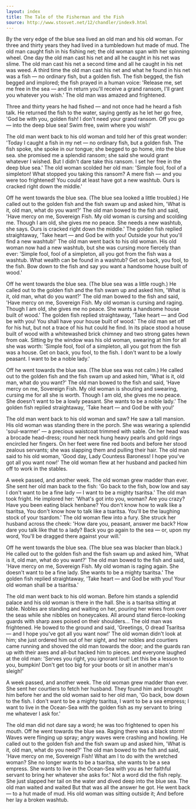 ```yaml
---
layout: index
title: The Tale of the Fisherman and the Fish
source: http://www.stosvet.net/12/chandler/index9.html
---
```


By the very edge of the blue sea
lived an old man and his old woman.
For three and thirty years they had lived
in a tumbledown hut made of mud.
The old man caught fish in his fishing net;
the old woman span with her spinning wheel.
One day the old man cast his net
and all he caught in his net was slime.
The old man cast his net a second time
and all he caught in his net was weed.
A third time the old man cast his net 
and what he found in his net was a fish —
no ordinary fish, but a golden fish.
The fish begged, the fish begged and implored;
the fish prayed in a human voice:
'Release me, set me free in the sea —
and in return you'll receive a grand ransom,
I'll grant you whatever you wish.'
The old man was amazed and frightened.

Three and thirty years he had fished — 
and not once had he heard a fish talk.
He returned the fish to the water,
saying gently as he let her go free,
'God be with you, golden fish!
I don't need your grand ransom.
Off you go — into the deep blue sea!
Swim free, swim where you wish!'

The old man went back to his old woman
and told her of this great wonder:
'Today I caught a fish in my net —
no ordinary fish, but a golden fish.
The fish spoke, she spoke in our tongue;
she begged to go home, into the blue sea.
she promised me a splendid ransom;
she said she would grant whatever I wished.
But I didn't dare take this ransom.
I set her free in the deep blue sea.'
The old woman scolded her old man:
'Simple fool, fool of a simpleton!
What stopped you taking this ransom?
A mere fish — and you were too frightened!
You could at least have got a new washtub.
Ours is cracked right down the middle.'

Off he went towards the blue sea.
(The blue sea looked a little troubled.)
He called out to the golden fish
and the fish swam up and asked him,
'What is it, old man, what do you want?'
The old man bowed to the fish and said,
'Have mercy on me, Sovereign Fish.
My old woman is cursing and scolding me.
Though I am old, she gives me no peace.
She needs a new washtub, she says.
Ours is cracked right down the middle.'
The golden fish replied straightaway,
'Take heart — and God be with you!
Outside your hut you'll find a new washtub!'
The old man went back to his old woman.
His old woman now had a new washtub,
but she was cursing more fiercely than ever:
'Simple fool, fool of a simpleton,
all you got from the fish was a washtub.
What wealth can be found in a washtub? 
Get on back, you fool, to the fish.
Bow down to the fish and say
you want a handsome house built of wood.'

Off he went towards the blue sea.
(The blue sea was a little rough.)
He called out to the golden fish
and the fish swam up and asked him,
'What is it, old man, what do you want?'
The old man bowed to the fish and said,
'Have mercy on me, Sovereign Fish.
My old woman is cursing and raging.
Though I am old, she gives me no peace.
She wants a handsome house built of wood.'
The golden fish replied straightaway,
'Take heart — and God be with you!
You shall have your house built of wood.'
The old man set off for his hut,
but not a trace of his hut could he find.
In its place stood a house built of wood
with a whitewashed brick chimney
and two strong gates hewn from oak.
Sitting by the window was his old woman,
swearing at him for all she was worth:
'Simple fool, fool of a simpleton,
all you got from the fish was a house.
Get on back, you fool, to the fish.
I don't want to be a lowly peasant.
I want to be a noble lady.'

Off he went towards the blue sea.
(The blue sea was not calm.)
He called out to the golden fish
and the fish swam up and asked him,
'What is it, old man, what do you want?'
The old man bowed to the fish and said,
'Have mercy on me, Sovereign Fish.
My old woman is shouting and swearing,
cursing me for all she is worth.
Though I am old, she gives me no peace.
She doesn't want to be a lowly peasant.
She wants to be a noble lady.'
The golden fish replied straightaway,
'Take heart — and God be with you!'

The old man went back to his old woman
and saw? He saw a tall mansion.
His old woman was standing there in the porch.
She was wearing a splendid 'soul-warmer' — 
a precious waistcoat trimmed with sable.
On her head was a brocade head-dress;
round her neck hung heavy pearls
and gold rings encircled her fingers.
On her feet were fine red boots
and before her stood zealous servants;
she was slapping them and pulling their hair.
The old man said to his old woman,
'Good day, Lady Countess Baroness!
I hope you've got all you want now!'
The old woman flew at her husband
and packed him off to work in the stables.

A week passed, and another week.
The old woman grew madder than ever.
She sent her old man back to the fish:
'Go back to the fish, bow low and say
I don't want to be a fine lady —
I want to be a mighty tsaritsa.'
The old man took fright. He implored her:
'What's got into you, woman? Are you crazy?
Have you been eating black henbane?
You don't know how to walk like a tsaritsa,
You don't know how to talk like a tsaritsa.
You'll be the laughing stock of your tsardom.'
The old woman flew into a fury.
She struck her husband across the cheek:
'How dare you, peasant, answer me back?
How dare you talk like that to a lady?
Back you go again to the sea — or, upon my word,
You'll be dragged there against your will.'

Off he went towards the blue sea.
(The blue sea was blacker than black.)
He called out to the golden fish
and the fish swam up and asked him,
'What is it, old man, what do you want?'
The old man bowed to the fish and said,
'Have mercy on me, Sovereign Fish.
My old woman is raging again.
She doesn't want to be a fine lady.
She wants to be a mighty tsaritsa.'
The golden fish replied straightaway,
'Take heart — and God be with you!
Your old woman shall be a tsaritsa.'

The old man went back to his old woman.
Before him stands a splendid palace
and his old woman is there in the hall.
She is a tsaritsa sitting at table.
Nobles are standing and waiting on her,
pouring her wines from over the seas
while she nibbles on honeycakes.
All around stand fierce-looking guards
with sharp axes poised on their shoulders…
The old man was frightened. He bowed to the ground
and said, 'Greetings, O dread Tsaritsa —
and I hope you've got all you want now!'
The old woman didn't look at him;
she just ordered him out of her sight,
and her nobles and courtiers came running
and shoved the old man towards the door;
and the guards ran up with their axes
and all-but hacked him to pieces.
and everyone laughed at the old man:
'Serves you right, you ignorant lout!
Let this be a lesson to you, bumpkin!
Don't get too big for your boots
or sit in another man's sleigh!'

A week passed, and another week.
The old woman grew madder than ever.
She sent her courtiers to fetch her husband.
They found him and brought him before her
and the old woman said to her old man,
'Go back, bow down to the fish.
I don't want to be a mighty tsaritsa,
I want to be a sea empress;
I want to live in the Ocean-Sea
with the golden fish as my servant
to bring me whatever I ask for.'

The old man did not dare say a word;
he was too frightened to open his mouth.
Off he went towards the blue sea.
Raging there was a black storm!
Waves were flinging up spray;
angry waves were crashing and howling.
He called out to the golden fish
and the fish swam up and asked him,
'What is it, old man, what do you need?'
The old man bowed to the fish and said,
'Have mercy on me, Sovereign Fish!
What am I to do with the wretched woman?
She no longer wants to be a tsaritsa,
she wants to be a sea empress.
She wants to live in the Ocean-Sea
with you as her faithful servant
to bring her whatever she asks for.'
Not a word did the fish reply.
She just slapped her tail on the water
and dived deep into the blue sea.
The old man waited and waited
But that was all the answer he got.
He went back — to a hut made of mud.
His old woman was sitting outside it;
And before her lay a broken washtub.